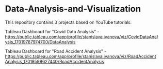 # Data-Analysis-and-Visualization

This repository contains 3 projects based on YouTube tutorials.

Tableau Dashboard for "Covid Data Analysis" - https://public.tableau.com/app/profile/stanislava.ivanova/viz/CovidDataAnalysis_17019787974700/DataAnalysis

Tableau Dashboard for "Road Accident Analysis" - https://public.tableau.com/app/profile/stanislava.ivanova/viz/RoadAccidentAnalysis_17019598627440/RoadAccidentAnalysis
